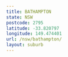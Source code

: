 ```yaml
---
title: BATHAMPTON
state: NSW
postcode: 2795
latitude: -33.820797
longitude: 149.474401
url: /nsw/bathampton/
layout: suburb
---
```

